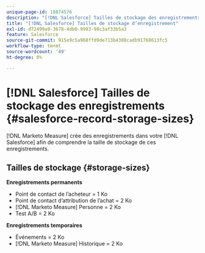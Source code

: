 ```yaml
---
unique-page-id: 18874576
description: "[!DNL Salesforce] Tailles de stockage des enregistrements - [!DNL Marketo Measure]"
title: "[!DNL Salesforce] Tailles de stockage d’enregistrement"
exl-id: d72499a9-3678-4db0-9993-98c3af33b5a3
feature: Salesforce
source-git-commit: 915e9c5a968ffd9de713b4308cadb91768613fc5
workflow-type: tm+mt
source-wordcount: '49'
ht-degree: 0%

---
```


# [!DNL Salesforce] Tailles de stockage des enregistrements {#salesforce-record-storage-sizes}

[!DNL Marketo Measure] crée des enregistrements dans votre [!DNL Salesforce] afin de comprendre la taille de stockage de ces enregistrements.

## Tailles de stockage {#storage-sizes}

**Enregistrements permanents**

* Point de contact de l’acheteur = 1 Ko
* Point de contact d’attribution de l’achat = 2 Ko
* [!DNL Marketo Measure] Personne = 2 Ko
* Test A/B = 2 Ko

**Enregistrements temporaires**

* Événements = 2 Ko
* [!DNL Marketo Measure] Historique = 2 Ko
